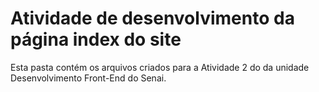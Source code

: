 # Atividade de desenvolvimento da página index do site

Esta pasta contém os arquivos criados para a Atividade 2 do da unidade Desenvolvimento Front-End do Senai. 
